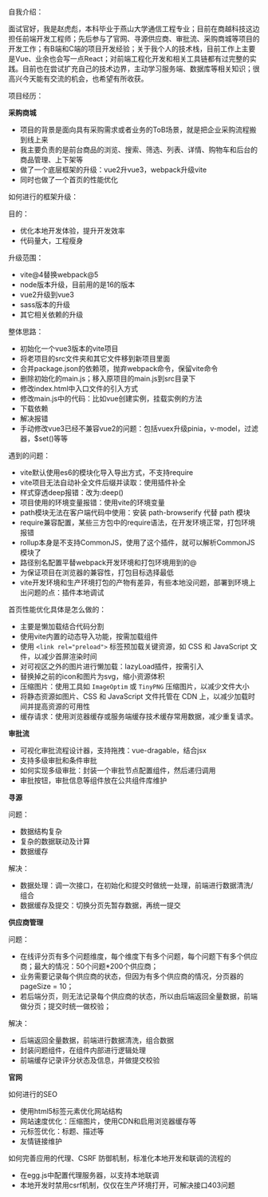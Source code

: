 自我介绍：

面试官好，我是赵虎彪，本科毕业于燕山大学通信工程专业；目前在商越科技这边担任前端开发工程师；先后参与了官网、寻源供应商、审批流、采购商城等项目的开发工作；有B端和C端的项目开发经验；关于我个人的技术栈，目前工作上主要是Vue、业余也会写一点React；对前端工程化开发和相关工具链都有过完整的实践。目前也在尝试扩充自己的技术边界，主动学习服务端、数据库等相关知识；很高兴今天能有交流的机会，也希望有所收获。

项目经历：

**采购商城**

* 项目的背景是面向具有采购需求或者业务的ToB场景，就是把企业采购流程搬到线上来
* 我主要负责的是前台商品的浏览、搜索、筛选、列表、详情、购物车和后台的商品管理、上下架等
* 做了一个底层框架的升级：vue2升vue3，webpack升级vite
* 同时也做了一个首页的性能优化

如何进行的框架升级：

目的：

* 优化本地开发体验，提升开发效率
* 代码量大，工程瘦身

升级范围：

* vite@4替换webpack@5
* node版本升级，目前用的是16的版本
* vue2升级到vue3
* sass版本的升级
* 其它相关依赖的升级

整体思路：

* 初始化一个vue3版本的vite项目
* 将老项目的src文件夹和其它文件移到新项目里面
* 合并package.json的依赖项，抛弃webpack命令，保留vite命令
* 删除初始化的main.js；移入原项目的main.js到src目录下
* 修改index.html中入口文件的引入方式
* 修改main.js中的代码：比如vue创建实例，挂载实例的方法
* 下载依赖
* 解决报错
* 手动修改vue3已经不兼容vue2的问题：包括vuex升级pinia，v-model，过滤器，$set()等等

遇到的问题：

* vite默认使用es6的模块化导入导出方式，不支持require
* vite项目无法自动补全文件后缀并读取：使用插件补全
* 样式穿透deep报错：改为:deep()
* 项目使用的环境变量报错：使用vite的环境变量
* path模块无法在客户端代码中使用：安装 path-browserify 代替 path 模块
* require兼容配置，某些三方包中的require语法，在开发环境正常，打包环境报错
* rollup本身是不支持CommonJS，使用了这个插件，就可以解析CommonJS模块了
* 路径别名配置平替webpack开发环境和打包环境用到的@
* 为保证项目在浏览器的兼容性，打包目标选择最低
* vite开发环境和生产环境打包的产物有差异，有些本地没问题，部署到环境上出问题的点：插件本地调试

首页性能优化具体是怎么做的：

* 主要是懒加载结合代码分割
* 使用vite内置的动态导入功能，按需加载组件
* 使用 `<link rel="preload">` 标签预加载关键资源，如 CSS 和 JavaScript 文件，以减少首屏渲染时间
* 对可视区之外的图片进行懒加载：lazyLoad插件，按需引入
* 替换掉之前的icon和图片为svg，缩小资源体积
* 压缩图片：使用工具如 `ImageOptim` 或 `TinyPNG` 压缩图片，以减少文件大小
* 将静态资源如图片、CSS 和 JavaScript 文件托管在 CDN 上，以减少加载时间并提高资源的可用性
* 缓存请求：使用浏览器缓存或服务端缓存技术缓存常用数据，减少重复请求。

**审批流**

* 可视化审批流程设计器，支持拖拽：vue-dragable，结合jsx
* 支持多级审批和条件审批
* 如何实现多级审批：封装一个审批节点配置组件，然后递归调用
* 审批按钮，审批信息等组件放在公共组件库维护

**寻源**

问题：

* 数据结构复杂
* 复杂的数据联动及计算
* 数据缓存

解决：

* 数据处理：调一次接口，在初始化和提交时做统一处理，前端进行数据清洗/组合
* 数据缓存及提交：切换分页先暂存数据，再统一提交

**供应商管理**

问题：

* 在线评分页有多个问题维度，每个维度下有多个问题，每个问题下有多个供应商；最大的情况：50个问题*200个供应商；
* 业务需要记录每个供应商的状态，但因为有多个供应商的情况，分页器的pageSize = 10；
* 若后端分页，则无法记录每个供应商的状态，所以由后端返回全量数据，前端做分页；提交时统一做校验；

解决：

* 后端返回全量数据，前端进行数据清洗，组合数据
* 封装问题组件，在组件内部进行逻辑处理
* 前端缓存记录评分状态及信息，并做提交校验

**官网**

如何进行的SEO

* 使用html5标签元素优化网站结构
* 网站速度优化：压缩图片，使用CDN和启用浏览器缓存等
* 元标签优化：标题、描述等
* 友情链接维护

如何完善应用的代理、CSRF 防御机制，标准化本地开发和联调的流程的

* 在egg.js中配置代理服务器，以支持本地联调
* 本地开发时禁用csrf机制，仅仅在生产环境打开，可解决接口403问题
